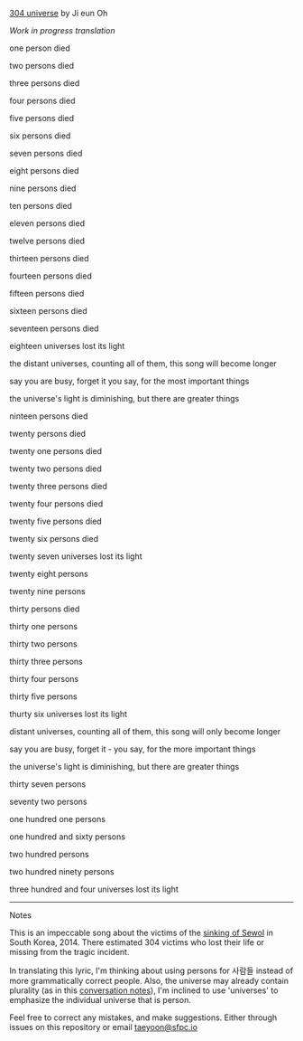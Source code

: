 [304 universe](https://soundcloud.com/projectdumbdumb/304universe) by Ji eun Oh


*Work in progress translation*


one person died

two persons died

three persons died

four persons died

five persons died

six persons died

seven persons died

eight persons died 

nine persons died 

ten persons died

eleven persons died

twelve persons died

thirteen persons died

fourteen persons died

fifteen persons died

sixteen persons died

seventeen persons died

eighteen universes lost its light 

the distant universes, counting all of them, this song will become longer

say you are busy, forget it you say, for the most important things

the universe's light is diminishing, but there are greater things

ninteen persons died

twenty persons died

twenty one persons died

twenty two persons died

twenty three persons died

twenty four persons died

twenty five persons died

twenty six persons died 

twenty seven universes lost its light 

twenty eight persons

twenty nine persons

thirty persons died 

thirty one persons

thirty two persons

thirty three persons 

thirty four persons

thirty five persons 

thurty six universes lost its light

distant universes, counting all of them, this song will only become longer

say you are busy, forget it -  you say, for the more important things

the universe's light is diminishing, but there are greater things 

thirty seven persons

seventy two persons

one hundred one persons 

one hundred and sixty persons

two hundred persons

two hundred ninety persons 

three hundred and four universes lost its light 


-----
Notes 


This is an impeccable song about the victims of the [sinking of Sewol](https://en.wikipedia.org/wiki/Sinking_of_MV_Sewol) in South Korea, 2014. There estimated 304 victims who lost their life or missing from the tragic incident. 

In translating this lyric, I'm thinking about using persons for 사람들 instead of more grammatically correct people. Also, the universe may already contain plurality (as in this [conversation notes](http://ell.stackexchange.com/questions/8657/universe-or-universes)), I'm inclined to use 'universes' to emphasize the individual universe that is person. 

Feel free to correct any mistakes, and make suggestions. Either through issues on this repository or email taeyoon@sfpc.io 
